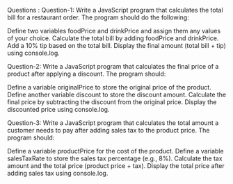 Questions :
Question-1:
Write a JavaScript program that calculates the total bill for a restaurant order. The program should do the following:

Define two variables foodPrice and drinkPrice and assign them any values of your choice.
Calculate the total bill by adding foodPrice and drinkPrice.
Add a 10% tip based on the total bill.
Display the final amount (total bill + tip) using console.log.

Question-2:
Write a JavaScript program that calculates the final price of a product after applying a discount. The program should:

Define a variable originalPrice to store the original price of the product.
Define another variable discount to store the discount amount.
Calculate the final price by subtracting the discount from the original price.
Display the discounted price using console.log.

Question-3:
Write a JavaScript program that calculates the total amount a customer needs to pay after adding sales tax to the product price. The program should:

Define a variable productPrice for the cost of the product.
Define a variable salesTaxRate to store the sales tax percentage (e.g., 8%).
Calculate the tax amount and the total price (product price + tax).
Display the total price after adding sales tax using console.log.
